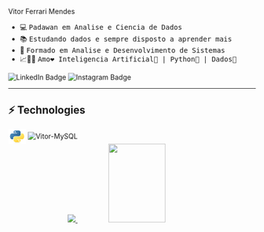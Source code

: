 
Vitor Ferrari Mendes 
- 💻&nbsp;<samp>Padawan em Analise e Ciencia de Dados</samp>
- 📚&nbsp;<samp>Estudando dados e sempre disposto a aprender mais</samp>
- 🧠&nbsp;<samp>Formado em Analise e Desenvolvimento de Sistemas</samp>
- 📈👨‍💻&nbsp;<samp>Amo❤️ Inteligencia Artificial🧩 | Python🐍 | Dados🎲</samp>

![LinkedIn Badge](https://img.shields.io/badge/LinkedIn-%23E4405F.svg?&style=flat-square&logo=linkedin&logoColor=white&color=071A2C&link=https://www.linkedin.com/in/vitor-ferrari-mendes-a79885211)
![Instagram Badge](https://img.shields.io/badge/Instagram-%30R4405S.svg?&style=flat-square&logo=instagram&logoColor=white&color=071A2C&link=https://www.instagram.com/in/vitor-ferrari-m-a79885211)

<hr>

## ⚡ Technologies
<div align="left">
<img align="center" alt="Vitor-Python" height="30" width="36px" src="https://raw.githubusercontent.com/devicons/devicon/master/icons/python/python-original.svg"> 
 <img align="center" alt="Vitor-MySQL" height="30" width="36px" src="https://cdn.jsdelivr.net/gh/devicons/devicon/icons/mysql/mysql-plain-wordmark.svg" /> 
<div>
 <div>
 
<div align="center">
  <a href="https://github.com/VitorFerrariM">
  <img height="160em" src="https://github-readme-stats.vercel.app/api?username=VitorFerrariM&show_icons=true&theme=light&include_all_commits=true&count_private=true"/>
    <img height="160em" width="48%" src="https://github-readme-stats.vercel.app/api/top-langs/?username=VitorferrariM&layout=compact&langs_count=7&theme=light"/>
  </a>
</div>

 
